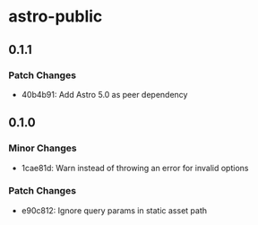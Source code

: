 # astro-public

## 0.1.1

### Patch Changes

- 40b4b91: Add Astro 5.0 as peer dependency

## 0.1.0

### Minor Changes

- 1cae81d: Warn instead of throwing an error for invalid options

### Patch Changes

- e90c812: Ignore query params in static asset path
